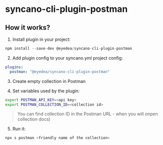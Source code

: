 # syncano-cli-plugin-postman

## How it works?

1) Install plugin in your project:
```js
npm install --save-dev @eyedea/syncano-cli-plugin-postman
```

2) Add plugin config to your syncano.yml project config:
```yml
plugins:
  postman: "@eyedea/syncano-cli-plugin-postman"
```

3) Create empty collection in Postman

4) Set variables used by the plugin:
```bash
export POSTMAN_API_KEY=<api key>
export POSTMAN_COLLECTION_ID=<collection id>
```
> You can find collection ID in the Postman URL - when you will onpen collection docs)

5) Run it:
```bash
npx s postman <friendly name of the collection>
```
